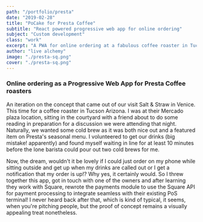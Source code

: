 ```yaml
---
path: "/portfolio/presta"
date: "2019-02-28"
title: "PoCake for Presta Coffee"
subtitle: "React powered progressive web app for online ordering"
subject: "Custom development"
class: "work"
excerpt: "A PWA for online ordering at a fabulous coffee roaster in Tucson AZ"
author: "live alchemy"
image: "./presta-sq.png"
cover: "./presta-sq.png"
---
```


### Online ordering as a Progressive Web App for Presta Coffee roasters

An iteration on the concept that came out of our visit Salt & Straw in Venice. This time for a coffee roaster in Tucson Arizona. I was at their Mercado plaza location, sitting in the courtyard with a friend about to do some reading in preparation for a discussion we were attending that night. Naturally, we wanted some cold brew as it was both nice out and a featured item on Presta's seasonal menu. I volunteered to get our drinks (big mistake! apparently) and found myself waiting in line for at least 10 minutes before the lone barista could pour out two cold brews for me.

Now, the dream, wouldn't it be lovely if I could just order on my phone while sitting outside and get up when my drinks are called out or I get a notification that my order is up!? Why yes, it certainly would. So I threw together this app, got in touch with one of the owners and after learning they work with Square, rewrote the payments module to use the Square API for payment processing to integrate seamless with their existing PoS terminal! I never heard back after that, which is kind of typical, it seems, when you're pitching people, but the proof of concept remains a visually appealing treat nonetheless.
